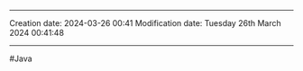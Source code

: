 

----
Creation date: 2024-03-26 00:41
Modification date: Tuesday 26th March 2024 00:41:48

----

#Java  

